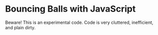 # Bouncing Balls with JavaScript

Beware! This is an experimental code. Code is very cluttered, inefficient, and plain dirty. 
